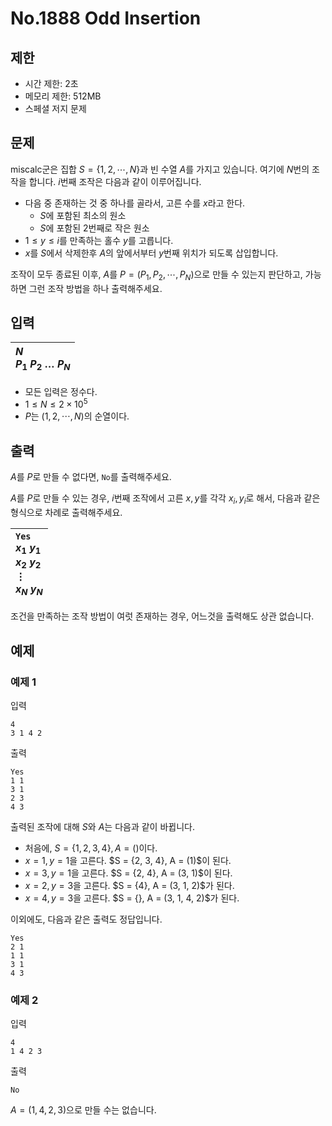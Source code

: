 # No.1888 Odd Insertion

## 제한

- 시간 제한: 2초
- 메모리 제한: 512MB
- 스페셜 저지 문제

## 문제

miscalc군은 집합 $S = \{1, 2, \cdots, N\}$과 빈 수열 $A$를 가지고 있습니다. 여기에 $N$번의 조작을 합니다. $i$번째 조작은 다음과 같이 이루어집니다.

- 다음 중 존재하는 것 중 하나를 골라서, 고른 수를 $x$라고 한다.
  - $S$에 포함된 최소의 원소
  - $S$에 포함된 $2$번째로 작은 원소
- $1 \le y \le i$를 만족하는 홀수 $y$를 고릅니다.
- $x$를 $S$에서 삭제한후 $A$의 앞에서부터 $y$번째 위치가 되도록 삽입합니다.

조작이 모두 종료된 이후, $A$를 $P = (P_1, P_2, \cdots, P_N)$으로 만들 수 있는지 판단하고, 가능하면 그런 조작 방법을 하나 출력해주세요.

## 입력

|$N$<br />$P_1$ $P_2$ $\dots$ $P_N$|
|:-|

- 모든 입력은 정수다.
- $1 \le N \le 2 \times 10^5$
- $P$는 $(1, 2, \cdots, N)$의 순열이다.

## 출력

$A$를 $P$로 만들 수 없다면, `No`를 출력해주세요.

$A$를 $P$로 만들 수 있는 경우, $i$번째 조작에서 고른 $x, y$를 각각 $x_i, y_i$로 해서, 다음과 같은 형식으로 차례로 출력해주세요.

| `Yes`<br />$x_1$ $y_1$<br />$x_2$ $y_2$<br />$\vdots$<br />$x_N$ $y_N$ |
| :------------------------------------------------------------ |

조건을 만족하는 조작 방법이 여럿 존재하는 경우, 어느것을 출력해도 상관 없습니다.

## 예제

### 예제 1

입력

```
4
3 1 4 2
```

출력

```
Yes
1 1
3 1
2 3
4 3
```

출력된 조작에 대해 $S$와 $A$는 다음과 같이 바뀝니다.

- 처음에, $S = \{1, 2, 3, 4\}, A = ()$이다.
- $x=1,y=1$을 고른다. $S = \{2, 3, 4}, A = (1)$이 된다.
- $x=3,y=1$을 고른다. $S = \{2, 4}, A = (3, 1)$이 된다.
- $x=2,y=3$을 고른다. $S = \{4}, A = (3, 1, 2)$가 된다.
- $x=4,y=3$을 고른다. $S = \{}, A = (3, 1, 4, 2)$가 된다.

이외에도, 다음과 같은 출력도 정답입니다.

```
Yes
2 1
1 1
3 1
4 3
```

### 예제 2

입력

```
4
1 4 2 3
```

출력

```
No
```

$A = (1, 4, 2, 3)$으로 만들 수는 없습니다.
